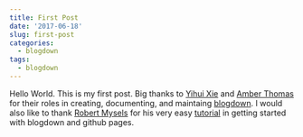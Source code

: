 ```yaml
---
title: First Post
date: '2017-06-18'
slug: first-post
categories:
  - blogdown
tags:
  - blogdown
---
```


Hello World. This is my first post. Big thanks to [Yihui Xie](https://yihui.name/) and [Amber Thomas](https://proquestionasker.github.io/) for their roles in creating, documenting, and maintaing [blogdown](https://bookdown.org/yihui/blogdown/). I would also like to thank [Robert Mysels](http://robertmyles.github.io/) for his very easy [tutorial](http://robertmyles.github.io/2017/02/01/how-to-make-a-github-pages-blog-with-rstudio-and-hugo/) in getting started with blogdown and github pages.
